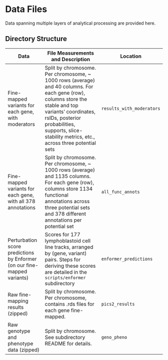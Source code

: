 # Data Files

Data spanning multiple layers of analytical processing are provided here. 

## Directory Structure

| Data                                                         | File Measurements and Description                                                                                                                                                                                                                  | Location                |
| ------------------------------------------------------------ | -------------------------------------------------------------------------------------------------------------------------------------------------------------------------------------------------------------------------------------------------- | ----------------------- |
| Fine-mapped variants for each gene, with moderators          | Split by chromosome. Per chromosome, ~ 1000 rows (average) and 40 columns. For each gene (row), columns store the stable and top variants’ coordinates, rsIDs, posterior probabilities, supports, slice-stability metrics, etc., across three potential sets | `results_with_moderators` |
| Fine-mapped variants for each gene, with all 378 annotations | Split by chromosome. Per chromosome, ~ 1000 rows (average) and 1135 columns. For each gene (row), columns store 1134 functional annotations across three potential sets and 378 different annotations per potential set                                      | `all_func_annots`         |
| Perturbation score predictions by Enformer (on our fine-mapped variants)               | Scores for 177 lymphoblastoid cell line tracks, arranged by (gene, variant) pairs. Steps for deriving these scores are detailed in the `scripts/enformer` subdirectory                                                                                                                                                                                                                                                | `enformer_predictions`   |
| Raw fine-mapping results (zipped)                            | Split by chromosome. Per chromosome, contains .rds files for each gene fine-mapped.                                                                                                                                                                | `pics2_results`           |
| Raw genotype and phenotype data (zipped)                     | Split by chromosome. See subdirectory README for details.                                                                                                                                                                                          | `geno_pheno`              |